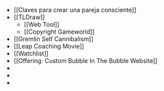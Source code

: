- [[Claves para crear una pareja consciente]]
- [[TLDraw]]
	- [[Web Tool]]
	- [[Copyright Gameworld]]
- [[Gremlin Self Cannibalism]]
- [[Leap Coaching Movie]]
- [[Watchlist]]
- [[Offering: Custom Bubble In The Bubble Website]]
-
-
-